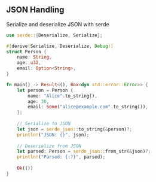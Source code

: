<!-- METADATA
{
  "title": "Rustlang Json Handling",
  "tags": [
    "rust",
    "json"
  ],
  "language": "rust"
}
-->

## JSON Handling
Serialize and deserialize JSON with serde
```rust
use serde::{Deserialize, Serialize};

#[derive(Serialize, Deserialize, Debug)]
struct Person {
    name: String,
    age: u32,
    email: Option<String>,
}

fn main() -> Result<(), Box<dyn std::error::Error>> {
    let person = Person {
        name: "Alice".to_string(),
        age: 30,
        email: Some("alice@example.com".to_string()),
    };
    
    // Serialize to JSON
    let json = serde_json::to_string(&person)?;
    println!("JSON: {}", json);
    
    // Deserialize from JSON
    let parsed: Person = serde_json::from_str(&json)?;
    println!("Parsed: {:?}", parsed);
    
    Ok(())
}
```